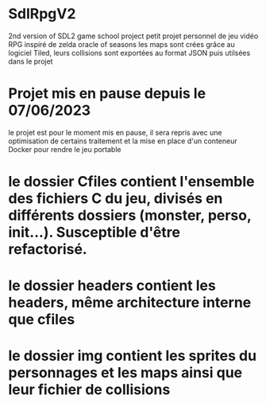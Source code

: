 # SdlRpgV2
2nd version of SDL2 game school project 
petit projet personnel de jeu vidéo RPG inspiré de zelda oracle of seasons 
les maps sont crées grâce au logiciel Tiled, leurs collisions sont exportées au format JSON puis utilsées dans le projet


# Projet mis en pause depuis le 07/06/2023 
le projet est pour le moment mis en pause, il sera repris avec une optimisation de certains traitement et la mise en place d'un conteneur Docker pour rendre le jeu portable 

# le dossier Cfiles contient l'ensemble des fichiers C du jeu, divisés en différents dossiers (monster, perso, init...). Susceptible d'être refactorisé.
# le dossier headers contient les headers, même architecture interne que cfiles
# le dossier img contient les sprites du personnages et les maps ainsi que leur fichier de collisions


